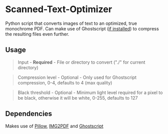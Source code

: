# Scanned-Text-Optimizer
Python script that converts images of text to an optimized, true monochrome PDF.
Can make use of Ghostscript ([if installed](https://www.ghostscript.com/download.html)) to compress the resulting files even further.

## Usage
> Input - **Required** - File or directory to convert ("./" for current directory)

> Compression level - Optional - Only used for Ghostscript compression, 0-4, defaults to 4 (max quality)

> Black threshold - Optional - Minimum light level required for a pixel to be black, otherwise it will be white, 0-255, defaults to 127

## Dependencies
Makes use of [Pillow](https://pypi.org/project/Pillow/), [IMG2PDF](https://pypi.org/project/img2pdf/) and [Ghostscript](https://www.ghostscript.com/) 
